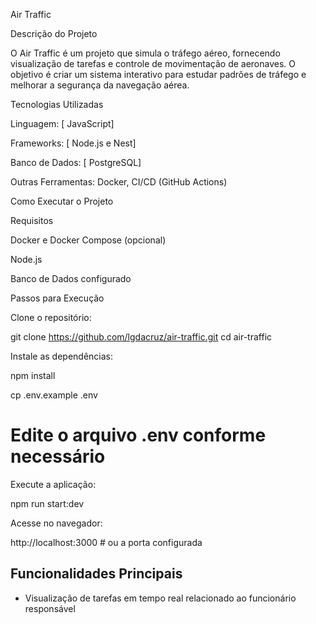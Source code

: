 Air Traffic

Descrição do Projeto

O Air Traffic é um projeto que simula o tráfego aéreo, fornecendo visualização de tarefas e controle de movimentação de aeronaves. O objetivo é criar um sistema interativo para estudar padrões de tráfego e melhorar a segurança da navegação aérea.

Tecnologias Utilizadas

Linguagem: [ JavaScript]

Frameworks: [ Node.js e Nest]

Banco de Dados: [ PostgreSQL]

Outras Ferramentas: Docker, CI/CD (GitHub Actions)

Como Executar o Projeto

Requisitos

Docker e Docker Compose (opcional)

Node.js

Banco de Dados configurado

Passos para Execução

Clone o repositório:

git clone https://github.com/lgdacruz/air-traffic.git
cd air-traffic

Instale as dependências:

npm install

cp .env.example .env

# Edite o arquivo .env conforme necessário

Execute a aplicação:

npm run start:dev

Acesse no navegador:

http://localhost:3000 # ou a porta configurada

## Funcionalidades Principais

- Visualização de tarefas em tempo real relacionado ao funcionário responsável
